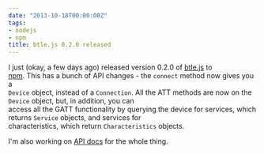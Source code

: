```yaml
---
date: "2013-10-18T00:00:00Z"
tags:
- nodejs
- npm
title: btle.js 0.2.0 released
---
```


I just (okay, a few days ago) released version 0.2.0 of
[btle.js](https://github.com/jacklund/btle.js) to\
[npm](https://npmjs.org/package/btle.js). This has a bunch of API
changes - the `connect` method now gives you a\
`Device` object, instead of a `Connection`. All the ATT methods are now
on the `Device` object, but, in addition, you can\
access all the GATT functionality by querying the device for services,
which returns `Service` objects, and services for\
characteristics, which return `Characteristics` objects.

I\'m also working on [API
docs](https://github.com/jacklund/btle.js/wiki/API-Docs) for the whole
thing.
